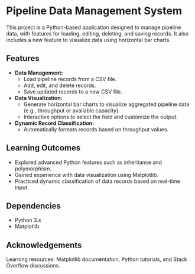 # Pipeline Data Management System

This project is a Python-based application designed to manage pipeline data, with features for loading, editing, deleting, and saving records. It also includes a new feature to visualize data using horizontal bar charts.

## Features
- **Data Management:**
  - Load pipeline records from a CSV file.
  - Add, edit, and delete records.
  - Save updated records to a new CSV file.
- **Data Visualization:**
  - Generate horizontal bar charts to visualize aggregated pipeline data (e.g., throughput or available capacity).
  - Interactive options to select the field and customize the output.
- **Dynamic Record Classification:**
  - Automatically formats records based on throughput values.
  
## Learning Outcomes
- Explored advanced Python features such as inheritance and polymorphism.
- Gained experience with data visualization using Matplotlib.
- Practiced dynamic classification of data records based on real-time input.

## Dependencies
- Python 3.x
- Matplotlib

## Acknowledgements
Learning resources: Matplotlib documentation, Python tutorials, and Stack Overflow discussions.